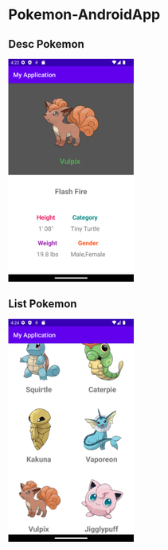 # Pokemon-AndroidApp

## Desc Pokemon
<img src="GitScreen/Screenshot_1.png" width="50%">

## List Pokemon
<img src="GitScreen/Screenshot_2.png" width="50%">



